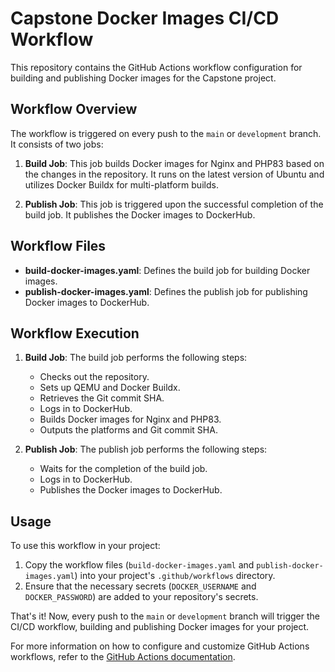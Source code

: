 # Capstone Docker Images CI/CD Workflow

This repository contains the GitHub Actions workflow configuration for building and publishing Docker images for the Capstone project.

## Workflow Overview

The workflow is triggered on every push to the `main` or `development` branch. It consists of two jobs:

1. **Build Job**: This job builds Docker images for Nginx and PHP83 based on the changes in the repository. It runs on the latest version of Ubuntu and utilizes Docker Buildx for multi-platform builds.

2. **Publish Job**: This job is triggered upon the successful completion of the build job. It publishes the Docker images to DockerHub.

## Workflow Files

- **build-docker-images.yaml**: Defines the build job for building Docker images.
- **publish-docker-images.yaml**: Defines the publish job for publishing Docker images to DockerHub.

## Workflow Execution

1. **Build Job**: The build job performs the following steps:
   - Checks out the repository.
   - Sets up QEMU and Docker Buildx.
   - Retrieves the Git commit SHA.
   - Logs in to DockerHub.
   - Builds Docker images for Nginx and PHP83.
   - Outputs the platforms and Git commit SHA.

2. **Publish Job**: The publish job performs the following steps:
   - Waits for the completion of the build job.
   - Logs in to DockerHub.
   - Publishes the Docker images to DockerHub.

## Usage

To use this workflow in your project:

1. Copy the workflow files (`build-docker-images.yaml` and `publish-docker-images.yaml`) into your project's `.github/workflows` directory.
2. Ensure that the necessary secrets (`DOCKER_USERNAME` and `DOCKER_PASSWORD`) are added to your repository's secrets.

That's it! Now, every push to the `main` or `development` branch will trigger the CI/CD workflow, building and publishing Docker images for your project.

For more information on how to configure and customize GitHub Actions workflows, refer to the [GitHub Actions documentation](https://docs.github.com/en/actions).
